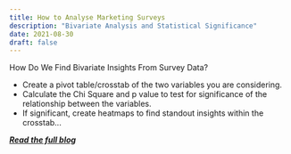 ```yaml
---
title: How to Analyse Marketing Surveys
description: "Bivariate Analysis and Statistical Significance"
date: 2021-08-30
draft: false
---
```

How Do We Find Bivariate Insights From Survey Data?

- Create a pivot table/crosstab of the two variables you are considering.
- Calculate the Chi Square and p value to test for significance of the relationship between the variables.
- If significant, create heatmaps to find standout insights within the crosstab...

***[Read the full blog](https://tech.clevertap.com/how-to-analyse-marketing-surveys-part-2/)***